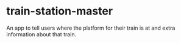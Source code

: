 # train-station-master
An app to tell users where the platform for their train is at and extra information about that train.
